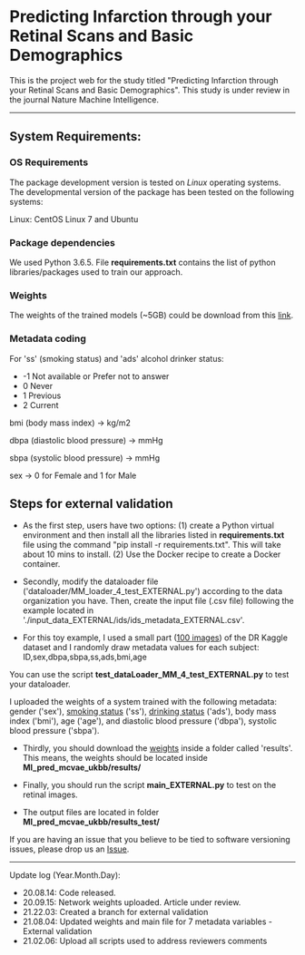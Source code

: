 
# Predicting Infarction through your Retinal Scans and Basic Demographics

This is the project web for the study titled "Predicting Infarction through your Retinal Scans and Basic Demographics". This study is under review in the journal Nature Machine Intelligence.


----------------

## System Requirements:

### OS Requirements

The package development version is tested on *Linux* operating systems. The developmental version of the package has been tested on the following systems:

Linux: CentOS Linux 7 and Ubuntu 

### Package dependencies

We used Python 3.6.5. File **requirements.txt** contains the list of python libraries/packages used to train our approach.

### Weights

The weights of the trained models (~5GB) could be download from this [link](https://emckclac-my.sharepoint.com/:f:/g/personal/k2039747_kcl_ac_uk/EqjWo8c37A1LvuVGJcF9XhwBoh5d-7Sy-vPsewBaA3jkeQ?e=NtNTzW).


### Metadata coding

For 'ss' (smoking status) and 'ads' alcohol drinker status:

- -1 Not available or Prefer not to answer
- 0 Never
- 1 Previous
- 2 Current


bmi (body mass index) -> kg/m2

dbpa (diastolic blood pressure) -> mmHg

sbpa (systolic blood pressure) -> mmHg

sex -> 0 for Female and 1 for Male

## Steps for external validation


- As the first step, users have two options: (1) create a Python virtual environment and then install all the libraries listed in **requirements.txt** file using the command "pip install -r requirements.txt". This will take about 10 mins to install. (2) Use the Docker recipe to create a Docker container.

- Secondly, modify the dataloader file ('dataloader/MM_loader_4_test_EXTERNAL.py') according to the data organization you have. Then, create the input file (.csv file) following the example located in './input_data_EXTERNAL/ids/ids_metadata_EXTERNAL.csv'. 

- For this toy example, I used a small part ([100 images](https://drive.google.com/file/d/1zRBjk5cX7JLUXv4cFPdNMD4W5_vNga6M/view)) of the DR Kaggle dataset and I randomly draw metadata values for each subject: ID,sex,dbpa,sbpa,ss,ads,bmi,age


You can use the script **test_dataLoader_MM_4_test_EXTERNAL.py** to test your dataloader.


I uploaded the weights of a system trained with the following metadata: gender ('sex'), [smoking status](https://biobank.ndph.ox.ac.uk/showcase/field.cgi?id=20116) ('ss'), [drinking status](https://biobank.ndph.ox.ac.uk/showcase/field.cgi?id=1558) ('ads'), body mass index ('bmi'), age ('age'), and diastolic blood pressure ('dbpa'), systolic blood pressure ('sbpa').


- Thirdly, you should download the [weights](https://emckclac-my.sharepoint.com/:f:/g/personal/k2039747_kcl_ac_uk/EqjWo8c37A1LvuVGJcF9XhwBoh5d-7Sy-vPsewBaA3jkeQ?e=NtNTzW) inside a folder called 'results'. This means, the weights should be located inside **MI_pred_mcvae_ukbb/results/**


- Finally, you should run the script **main_EXTERNAL.py** to test on the retinal images.

- The output files are located in folder **MI_pred_mcvae_ukbb/results_test/**



If you are having an issue that you believe to be tied to software versioning issues, please drop us an [Issue](https://github.com/diazandr3s/MI_pred_mcvae_ukbb/issues).

 
----------------

Update log (Year.Month.Day):

- 20.08.14: Code released.
- 20.09.15: Network weights uploaded. Article under review.
- 21.22.03: Created a branch for external validation
- 21.08.04: Updated weights and main file for 7 metadata variables - External validation
- 21.02.06: Upload all scripts used to address reviewers comments

